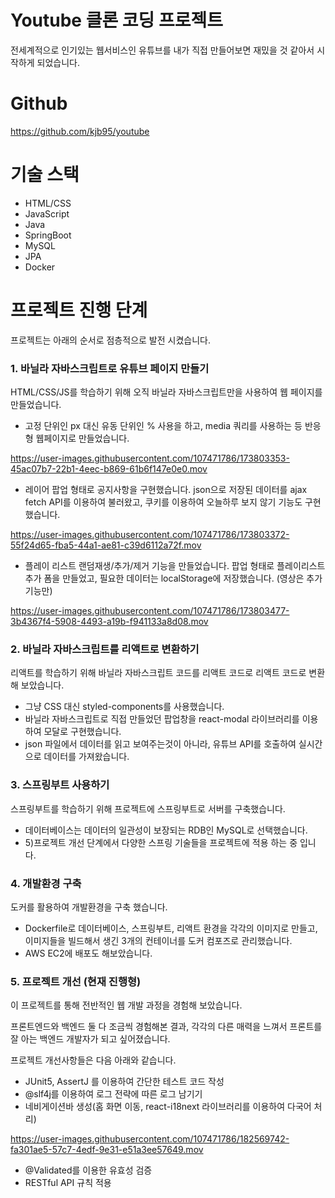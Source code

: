 # Youtube 클론 코딩 프로젝트

전세계적으로 인기있는 웹서비스인 유튜브를 내가 직접 만들어보면 재밌을 것 같아서 시작하게 되었습니다.

# Github

https://github.com/kjb95/youtube

# 기술 스택

- HTML/CSS
- JavaScript
- Java
- SpringBoot
- MySQL
- JPA
- Docker

# 프로젝트 진행 단계

프로젝트는 아래의 순서로 점층적으로 발전 시켰습니다.

### 1. 바닐라 자바스크립트로 유튜브 페이지 만들기

HTML/CSS/JS를 학습하기 위해 오직 바닐라 자바스크립트만을 사용하여 웹 페이지를 만들었습니다.

- 고정 단위인 px 대신 유동 단위인 % 사용을 하고, media 쿼리를 사용하는 등 반응형 웹페이지로 만들었습니다.

https://user-images.githubusercontent.com/107471786/173803353-45ac07b7-22b1-4eec-b869-61b6f147e0e0.mov

- 레이어 팝업 형태로 공지사항을 구현했습니다. json으로 저장된 데이터를 ajax fetch API를 이용하여 불러왔고, 쿠키를 이용하여 오늘하루 보지 않기 기능도
  구현했습니다.

https://user-images.githubusercontent.com/107471786/173803372-55f24d65-fba5-44a1-ae81-c39d6112a72f.mov

- 플레이 리스트 랜덤재생/추가/제거 기능을 만들었습니다. 팝업 형태로 플레이리스트 추가 폼을 만들었고, 필요한 데이터는 localStorage에 저장했습니다. (영상은 추가
  기능만)

https://user-images.githubusercontent.com/107471786/173803477-3b4367f4-5908-4493-a19b-f941133a8d08.mov

### 2. 바닐라 자바스크립트를 리액트로 변환하기

리액트를 학습하기 위해 바닐라 자바스크립트 코드를 리액트 코드로 리액트 코드로 변환해 보았습니다.

- 그냥 CSS 대신 styled-components를 사용했습니다.
- 바닐라 자바스크립트로 직접 만들었던 팝업창을 react-modal 라이브러리를 이용하여 모달로 구현했습니다.
- json 파일에서 데이터를 읽고 보여주는것이 아니라, 유튜브 API를 호출하여 실시간으로 데이터를 가져왔습니다.

### 3. 스프링부트 사용하기

스프링부트를 학습하기 위해 프로젝트에 스프링부트로 서버를 구축했습니다.

- 데이터베이스는 데이터의 일관성이 보장되는 RDB인 MySQL로 선택했습니다.
- 5)프로젝트 개선 단계에서 다양한 스프링 기술들을 프로젝트에 적용 하는 중 입니다.

### 4. 개발환경 구축

도커를 활용하여 개발환경을 구축 했습니다.

- Dockerfile로 데이터베이스, 스프링부트, 리액트 환경을 각각의 이미지로 만들고, 이미지들을 빌드해서 생긴 3개의 컨테이너를 도커 컴포즈로 관리했습니다.
- AWS EC2에 배포도 해보았습니다.

### 5. 프로젝트 개선 (현재 진행형)

이 프로젝트를 통해 전반적인 웹 개발 과정을 경험해 보았습니다.

프론트엔드와 백엔드 둘 다 조금씩 경험해본 결과, 각각의 다른 매력을 느껴서 프론트를 잘 아는 백엔드 개발자가 되고 싶어졌습니다.

프로젝트 개선사항들은 다음 아래와 같습니다.

- JUnit5, AssertJ 를 이용하여 간단한 테스트 코드 작성
- @slf4j를 이용하여 로그 전략에 따른 로그 남기기
- 네비게이션바 생성(홈 화면 이동, react-i18next 라이브러리를 이용하여 다국어 처리)

https://user-images.githubusercontent.com/107471786/182569742-fa301ae5-57c7-4edf-9e31-e51a3ee57649.mov

- @Validated를 이용한 유효성 검증
- RESTful API 규칙 적용